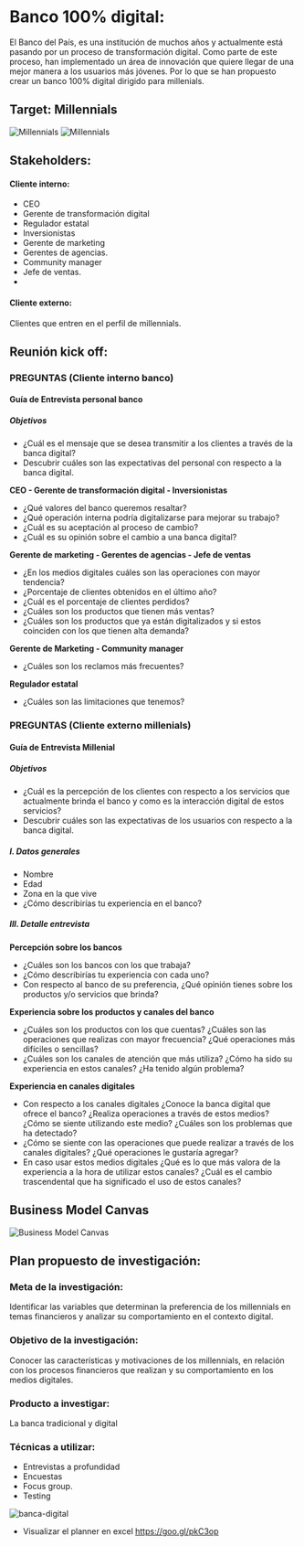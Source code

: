 # Banco 100% digital:

El Banco del País, es una institución de muchos años y actualmente está pasando por un proceso de transformación digital. Como parte de este proceso, han implementado un área de innovación que quiere llegar de una mejor manera a los usuarios más jóvenes. Por lo que se han propuesto crear un banco 100% digital dirigido para millenials.

## Target: Millennials


![Millennials](assets/docs/millennials.jpg)
![Millennials](assets/docs/millennials-2.jpg)



## Stakeholders:

#### Cliente interno:

- CEO
- Gerente de transformación digital
- Regulador estatal
- Inversionistas
- Gerente de marketing
- Gerentes de agencias.
- Community manager
- Jefe de ventas.
- 

#### Cliente externo:

Clientes que entren en el perfil de millennials.

## Reunión kick off:

### PREGUNTAS (Cliente interno banco)

#### Guía de Entrevista personal banco

##### Objetivos
- ¿Cuál es el mensaje que se desea transmitir a los clientes a través de la banca digital?
- Descubrir cuáles son las expectativas del personal con respecto a la banca digital.

**CEO - Gerente de transformación digital - Inversionistas** 

- ¿Qué valores del banco queremos resaltar?
- ¿Qué operación interna podría digitalizarse para mejorar su trabajo?
- ¿Cuál es su aceptación al proceso de  cambio?
- ¿Cuál es su opinión sobre el cambio a una banca digital?

**Gerente de marketing - Gerentes de agencias - Jefe de ventas**

- ¿En los medios digitales cuáles son las operaciones con mayor tendencia?
- ¿Porcentaje de clientes obtenidos en el último año?
- ¿Cuál es el porcentaje de clientes perdidos?
- ¿Cuáles son los productos que tienen más ventas?
- ¿Cuáles son los productos que ya están digitalizados y si estos coinciden con los que tienen alta demanda?

**Gerente de Marketing - Community manager**
- ¿Cuáles son los reclamos más frecuentes?

**Regulador estatal**

- ¿Cuáles son las limitaciones que tenemos?

### PREGUNTAS (Cliente externo millenials)

#### Guía de Entrevista Millenial

##### Objetivos
- ¿Cuál es la percepción de los clientes con respecto a los servicios que actualmente brinda el banco y como es la interacción digital de estos servicios?
- Descubrir cuáles son las expectativas de los usuarios con respecto a la banca digital.

##### I. Datos generales
-	Nombre
-	Edad
-	Zona en la que vive
-	¿Cómo describirías tu experiencia en el banco?

##### III. Detalle entrevista
**Percepción sobre los bancos**
-	¿Cuáles son los bancos con los que trabaja?
-	¿Cómo describirías tu experiencia con cada uno?
-	Con respecto al banco de su preferencia, ¿Qué opinión tienes sobre los productos y/o servicios que brinda? 

**Experiencia sobre los productos y canales del banco**
-	¿Cuáles son los productos con los que cuentas? ¿Cuáles son las operaciones que realizas con mayor frecuencia? ¿Qué operaciones más difíciles o sencillas?
-	¿Cuáles son los canales de atención que más utiliza? ¿Cómo ha sido su experiencia en estos canales? ¿Ha tenido algún problema?

**Experiencia en canales digitales**
-	Con respecto a los canales digitales ¿Conoce la banca digital que ofrece el banco? ¿Realiza operaciones a través de estos medios? ¿Cómo se siente utilizando este medio? ¿Cuáles son los problemas que ha detectado?
-	¿Cómo se siente con las operaciones que puede realizar a través de los canales digitales? ¿Qué operaciones le gustaría agregar?
-	En caso usar estos medios digitales ¿Qué es lo que más valora de la experiencia a la hora de utilizar estos canales? ¿Cuál es el cambio trascendental que ha significado el uso de estos canales?

## Business Model Canvas
![Business Model Canvas](assets/docs/model-canvas.jpg)

## Plan propuesto de investigación:

### Meta de la investigación:

Identificar las variables que determinan la preferencia de los millennials en temas financieros y analizar su comportamiento en el contexto digital.

### Objetivo de la investigación:

Conocer las características y motivaciones de los millennials, en  relación con los procesos financieros que realizan y su comportamiento en los medios digitales.

### Producto a investigar:

La banca tradicional y digital

### Técnicas a utilizar:

- Entrevistas a profundidad
- Encuestas
- Focus group.
- Testing



![banca-digital](assets/docs/Planner-Bank.png)

- Visualizar el planner en excel https://goo.gl/pkC3op




 

